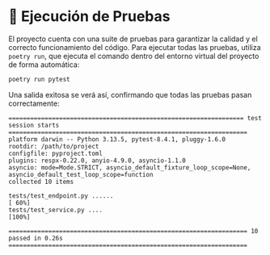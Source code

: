 # 🧪 Ejecución de Pruebas

El proyecto cuenta con una suite de pruebas para garantizar la calidad y el correcto funcionamiento del código. Para ejecutar todas las pruebas, utiliza `poetry run`, que ejecuta el comando dentro del entorno virtual del proyecto de forma automática:

```bash
poetry run pytest
```

Una salida exitosa se verá así, confirmando que todas las pruebas pasan correctamente:

```
================================================================= test session starts ==================================================================
platform darwin -- Python 3.13.5, pytest-8.4.1, pluggy-1.6.0
rootdir: /path/to/project
configfile: pyproject.toml
plugins: respx-0.22.0, anyio-4.9.0, asyncio-1.1.0
asyncio: mode=Mode.STRICT, asyncio_default_fixture_loop_scope=None, asyncio_default_test_loop_scope=function
collected 10 items

tests/test_endpoint.py ......                                                                                                                    [ 60%]
tests/test_service.py ....                                                                                                                       [100%]

================================================================== 10 passed in 0.26s ==================================================================
```